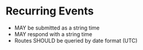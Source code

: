 # Recurring Events
* MAY be submitted as a string time
* MAY respond with a string time
* Routes SHOULD be queried by date format (UTC)
